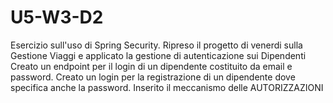 # U5-W3-D2

Esercizio sull'uso di Spring Security.
Ripreso il progetto di venerdi sulla Gestione Viaggi e applicato la gestione di autenticazione sui Dipendenti
Creato un endpoint per il login di un dipendente costituito da email e password.
Creato un login per la registrazione di un dipendente dove specifica anche la password.
Inserito il meccanismo delle AUTORIZZAZIONI
